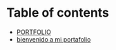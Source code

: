 # Table of contents

* [PORTFOLIO](README.md)
* [bienvenido a mi portafolio](bienvenido-a-mi-portafolio.md)

